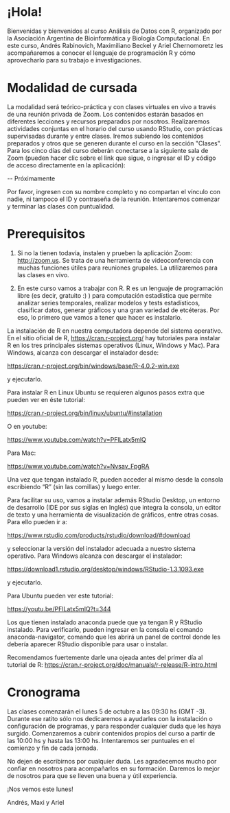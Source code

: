 # ¡Hola! 

Bienvenidas y bienvenidos al curso Análisis de Datos con R, organizado por la Asociación Argentina de Bioinformática y Biología Computacional. En este curso, Andrés Rabinovich, Maximiliano Beckel y Ariel Chernomoretz les acompañaremos a conocer el lenguaje de programación R y cómo aprovecharlo para su trabajo e investigaciones.

# Modalidad de cursada
La modalidad será teórico-práctica y con clases virtuales en vivo a través de una reunión privada de Zoom. Los contenidos estarán basados en diferentes lecciones y recursos preparados por nosotros. Realizaremos actividades conjuntas en el horario del curso usando RStudio, con prácticas supervisadas durante y entre clases. Iremos subiendo los contenidos preparados y otros que se generen durante el curso en la sección "Clases".
Para los cinco días del curso deberán conectarse a la siguiente sala de Zoom (pueden hacer clic sobre el link que sigue, o ingresar el ID y código de acceso directamente en la aplicación):

-- Próximamente

Por favor, ingresen con su nombre completo y no compartan el vínculo con nadie, ni tampoco el ID y contraseña de la reunión. Intentaremos comenzar y terminar las clases con puntualidad.

# Prerequisitos
1) Si no la tienen todavía, instalen y prueben la aplicación Zoom: http://zoom.us. Se trata de una herramienta de videoconferencia con muchas funciones útiles para reuniones grupales. La utilizaremos para las clases en vivo.

2) En este curso vamos a trabajar con R. R es un lenguaje de programación libre (es decir, gratuito :) ) para computación estadística que permite analizar series temporales, realizar modelos y tests estadísticos, clasificar datos, generar gráficos y una gran variedad de etcéteras. Por eso, lo primero que vamos a tener que hacer es instalarlo.

La instalación de R en nuestra computadora depende del sistema operativo. En el sitio oficial de R, https://cran.r-project.org/ hay tutoriales para instalar R en los tres principales sistemas operativos (Linux, Windows y Mac). Para Windows, alcanza con descargar el instalador desde:

https://cran.r-project.org/bin/windows/base/R-4.0.2-win.exe

y ejecutarlo.

Para instalar R en Linux Ubuntu se requieren algunos pasos extra que pueden ver en éste tutorial:

https://cran.r-project.org/bin/linux/ubuntu/#installation

O en youtube:

https://www.youtube.com/watch?v=PFlLatx5mlQ

Para Mac:

https://www.youtube.com/watch?v=Nvsav_FpgRA

Una vez que tengan instalado R, pueden acceder al mismo desde la consola escribiendo “R” (sin las comillas) y luego enter.

Para facilitar su uso, vamos a instalar además RStudio Desktop, un entorno de desarrollo (IDE por sus siglas en Inglés) que integra la consola, un editor de texto y una herramienta de visualización de gráficos, entre otras cosas. Para ello pueden ir a:

https://www.rstudio.com/products/rstudio/download/#download

y seleccionar la versión del instalador adecuada a nuestro sistema operativo. Para Windows alcanza con descargar el instalador:

https://download1.rstudio.org/desktop/windows/RStudio-1.3.1093.exe

 y ejecutarlo.

Para Ubuntu pueden ver este tutorial:

https://youtu.be/PFlLatx5mlQ?t=344

Los que tienen instalado anaconda puede que ya tengan R y RStudio instalado. Para verificarlo, pueden ingresar en la consola el comando anaconda-navigator, comando que les abrirá un panel de control donde les debería aparecer RStudio disponible para usar o instalar. 

Recomendamos fuertemente darle una ojeada antes del primer día al tutorial de R: https://cran.r-project.org/doc/manuals/r-release/R-intro.html

# Cronograma
Las clases comenzarán el lunes 5 de octubre a las 09:30 hs (GMT -3). Durante ese ratito sólo nos dedicaremos a ayudarles con la instalación o configuración de programas, y para responder cualquier duda que les haya surgido. Comenzaremos a cubrir contenidos propios del curso a partir de las 10:00 hs y hasta las 13:00 hs. Intentaremos ser puntuales en el comienzo y fin de cada jornada.

No dejen de escribirnos por cualquier duda. Les agradecemos mucho por confiar en nosotros para acompañarlos en su formación. Daremos lo mejor de nosotros para que se lleven una buena y útil experiencia.

¡Nos vemos este lunes!

Andrés, Maxi y Ariel
